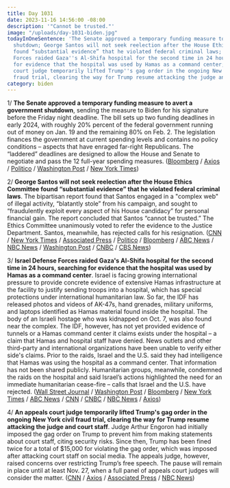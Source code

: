 ```yaml
---
title: Day 1031
date: 2023-11-16 14:56:00 -08:00
description: '"Cannot be trusted."'
image: "/uploads/day-1031-biden.jpg"
todayInOneSentence: 'The Senate approved a temporary funding measure to avert a government
  shutdown; George Santos will not seek reelection after the House Ethics Committee
  found “substantial evidence” that he violated federal criminal laws; Israel Defense
  Forces raided Gaza''s Al-Shifa hospital for the second time in 24 hours, searching
  for evidence that the hospital was used by Hamas as a command center; and an appeals
  court judge temporarily lifted Trump''s gag order in the ongoing New York civil
  fraud trial, clearing the way for Trump resume attacking the judge and court staff. '
category: biden
---
```


1/ **The Senate approved a temporary funding measure to avert a government shutdown**, sending the measure to Biden for his signature before the Friday night deadline. The bill sets up two funding deadlines in early 2024, with roughly 20% percent of the federal government running out of money on Jan. 19 and the remaining 80% on Feb. 2. The legislation finances the government at current spending levels and contains no policy conditions – aspects that have enraged far-right Republicans. The “laddered” deadlines are designed to allow the House and Senate to negotiate and pass the 12 full-year spending measures. ([Bloomberg](https://www.bloomberg.com/news/articles/2023-11-16/us-senate-votes-overwhelmingly-to-avert-us-government-shutdown?sref=MIBMEEoj) / [Axios](https://www.axios.com/2023/11/16/senate-continuing-resolution-government-shutdown) / [Politico](https://www.politico.com/live-updates/2023/11/15/congress/senate-shutdown-vote-government-funding-00127494) / [Washington Post](https://www.washingtonpost.com/business/2023/11/15/senate-vote-avert-government-shutdown/) / [New York Times](https://www.nytimes.com/2023/11/15/us/republicans-house-spending.html))

2/ **George Santos will not seek reelection after the House Ethics Committee found “substantial evidence” that he violated federal criminal laws**. The bipartisan report found that Santos engaged in a "complex web" of illegal activity, “blatantly stole” from his campaign, and sought to “fraudulently exploit every aspect of his House candidacy” for personal financial gain. The report concluded that Santos “cannot be trusted.” The Ethics Committee unanimously voted to refer the evidence to the Justice Department. Santos, meanwhile, has rejected calls for his resignation. ([CNN](https://www.cnn.com/2023/11/16/politics/ethics-committee-releases-santos-report/) / [New York Times](https://www.nytimes.com/2023/11/16/nyregion/george-santos-ethics-committee.html) / [Associated Press](https://apnews.com/article/ethics-congress-santos-5ebffe514d8779fbc16a77fa1ab5e0df) / [Politico](https://www.politico.com/news/2023/11/16/santos-ethics-reports-finds-substantial-evidence-of-criminal-wrongdoing-00127527) / [Bloomberg](https://www.bloomberg.com/news/articles/2023-11-16/george-santos-won-t-seek-reelection-to-us-house-semafor-reports?sref=MIBMEEoj) / [ABC News](https://abcnews.go.com/Politics/ethics-committee-releases-george-santos-report-after-monthslong/story?id=104942472) / [NBC News](https://www.nbcnews.com/politics/congress/substantial-evidence-rep-george-santos-broke-law-ethics-panel-finds-rcna125335) / [Washington Post](https://www.washingtonpost.com/politics/2023/11/16/george-santos-ethics-committee-report/) / [CNBC](https://www.cnbc.com/2023/11/16/rep-george-santos-likely-committed-fraud-house-ethics-panel-says.html) / [CBS News](https://www.cbsnews.com/news/house-ethics-committee-george-santos-report/))

3/ **Israel Defense Forces raided Gaza's Al-Shifa hospital for the second time in 24 hours, searching for evidence that the hospital was used by Hamas as a command center**. Israel is facing growing international pressure to provide concrete evidence of extensive Hamas infrastructure at the facility to justify sending troops into a hospital, which has special protections under international humanitarian law. So far, the IDF has released photos and videos of AK-47s, hand grenades, military uniforms, and laptops identified as Hamas material found inside the hospital. The body of an Israeli hostage who was kidnapped on Oct. 7, was also found near the complex. The IDF, however, has not yet provided evidence of tunnels or a Hamas command center it claims exists under the hospital – a claim that Hamas and hospital staff have denied. News outlets and other third-party and international organizations have been unable to verify either side's claims. Prior to the raids, Israel and the U.S. said they had intelligence that Hamas was using the hospital as a command center. That information has not been shared publicly. Humanitarian groups, meanwhile, condemned the raids on the hospital and said Israel’s actions highlighted the need for an immediate humanitarian cease-fire – calls that Israel and the U.S. have rejected. ([Wall Street Journal](https://www.wsj.com/world/middle-east/israel-searches-for-more-evidence-of-hamas-presence-at-gazas-largest-hospital-123e50e5) / [Washington Post](https://www.washingtonpost.com/world/2023/11/16/israel-hamas-war-gaza-palestine-news/) / [Bloomberg](https://www.bloomberg.com/news/articles/2023-11-16/us-eu-back-un-force-in-postwar-gaza-adding-pressure-on-israel?srnd=premium&sref=MIBMEEoj) / [New York Times](https://www.nytimes.com/live/2023/11/16/world/israel-hamas-gaza-war-news) / [ABC News](https://abcnews.go.com/International/live-updates?id=104837945) / [CNN](https://www.cnn.com/middleeast/live-news/israel-hamas-war-gaza-news-11-16-23/index.html) / [CNBC](https://www.cnbc.com/2023/11/16/israel-hamas-war-updates-news-on-gaza-conflict.html) / [NBC News](https://www.nbcnews.com/news/world/live-blog/israel-hamas-war-live-updates-israeli-forces-storm-gaza-hospital-rcna125472) / [Axios](https://www.axios.com/2023/11/15/israeli-idf-gaza-shifa-hospital-enter-raid-hamas))

4/ **An appeals court judge temporarily lifted Trump's gag order in the ongoing New York civil fraud trial, clearing the way for Trump resume attacking the judge and court staff**. Judge Arthur Engoron had initially imposed the gag order on Trump to prevent him from making statements about court staff, citing security risks. Since then, Trump has been fined twice for a total of $15,000 for violating the gag order, which was imposed after attacking court staff on social media. The appeals judge, however, raised concerns over restricting Trump’s free speech. The pause will remain in place until at least Nov. 27, when a full panel of appeals court judges will consider the matter. ([CNN](https://www.cnn.com/2023/11/16/politics/donald-trump-and-son-ask-ny-appeals-court-to-pause-gag-order/index.html) / [Axios](https://www.axios.com/2023/11/16/trump-judge-lifts-gag-order-new-york) / [Associated Press](https://apnews.com/article/trump-new-york-civil-fraud-mistrial-motion-e3215363c13ee2d720c18493a4287c5d) / [NBC News](https://www.nbcnews.com/politics/donald-trump/appeals-court-temporarily-lifts-trump-gag-order-civil-fraud-case-rcna125588))
